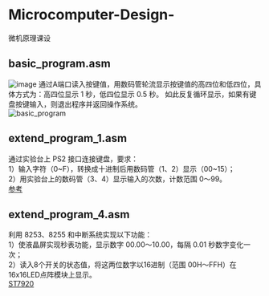 # Microcomputer-Design-
微机原理课设
## basic_program.asm
![image](https://user-images.githubusercontent.com/48176748/110308009-8b645900-803a-11eb-8c50-067ed8f584ad.png)
通过A端口读入按键值，用数码管轮流显示按键值的高四位和低四位，具体方式为：高四位显示 1 秒，低四位显示 0.5 秒。 如此反复循环显示，如果有键盘按键输入，则退出程序并返回操作系统。  
![basic_program](https://user-images.githubusercontent.com/48176748/110316084-2f530200-8045-11eb-8caa-e90175a86ef7.png)

## extend_program_1.asm
通过实验台上 PS2 接口连接键盘，要求：   
1）输入字符（0\~F），转换成十进制后用数码管（1、2）显示（00\~15）；   
2）用实验台上的数码管（3、4）显示输入的次数，计数范围 0～99。  
[参考](https://blog.csdn.net/xqhrs232/article/details/78350203?utm_medium=distribute.pc_relevant.none-task-blog-baidujs_baidulandingword-8&spm=1001.2101.3001.4242)

## extend_program_4.asm
利用 8253、8255 和中断系统实现以下功能：  
 1）使液晶屏实现秒表功能，显示数字 00.00～10.00，每隔 0.01 秒数字变化一次；   
 2）读入8个开关的状态值，将这两位数字以16进制（范围 00H～FFH）在 16x16LED点阵模块上显示。  
[ST7920](https://wenku.baidu.com/view/19f93f58be23482fb4da4c21.html)